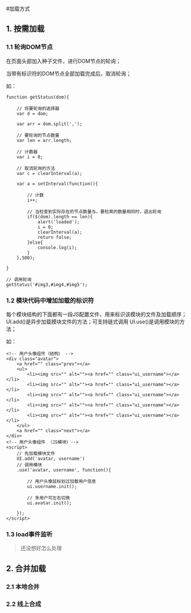 #加载方式

## 1. 按需加载

### 1.1 轮询DOM节点

在页面头部加入种子文件，进行DOM节点的轮询；

当带有标识符的DOM节点全部加载完成后，取消轮询；

如：

    function getStatus(dom){
    
        // 将要轮询的选择器
    	var d = dom;               

	    var arr = dom.split(','); 
	
    	// 要轮询的节点数量
	    var len = arr.length;      

    	// 计数器
	    var i = 0;                 

        // 取消轮询的方法
	    var c = clearInterval(a);  
	
    	var a = setInterval(function(){
	
	        // 计数
		    i++;                   
		
    		// 当检查到实际存在的节点数量与，要检索的数量相同时，退出轮询
	    	if($(dom).length == len){
		    	alert('loaded');
			    i = 0;
    			clearInterval(a);
	    		return false;
		    }else{
			    console.log(i);
    		}
	    },500);

    }
    
    // 调用轮询
    getStatus('#img3,#img4,#img5');


### 1.2 模块代码中增加加载的标识符

每个模块结构的下面都有一段JS配置文件，用来标识该模块的文件及加载顺序；
UI.add()是异步加载模块文件的方法；可支持链式调用
UI.use()是调用模块的方法；

如：

    <!-- 用户头像组件（结构） -->
	<div class="avatar">
		<a href="" class="prev"></a>
		<ul>
			<li><img src="" alt=""><a href="" class="ui_username"></a></li>
			<li><img src="" alt=""><a href="" class="ui_username"></a></li>
			<li><img src="" alt=""><a href="" class="ui_username"></a></li>
			<li><img src="" alt=""><a href="" class="ui_username"></a></li>
			<li><img src="" alt=""><a href="" class="ui_username"></a></li>
		</ul>
		<a href="" class="next"></a>
	</div>
	<!-- 用户头像组件 （JS模块）-->
	<script>
		// 先加载模块文件
		UI.add('avatar, username')
		// 调用模块
		.use('avatar, username', function(){
			
			// 用户头像鼠标划过加载用户信息
		    ui.username.init();
		    
			// 多用户可左右切换
			ui.avatar.init();
			
		});
	</script>
    


### 1.3 load事件监听

> 还没想好怎么处理


## 2. 合并加载

### 2.1 本地合并

### 2.2 线上合成